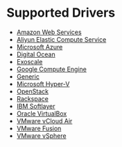 <!--[metadata]>
+++
title = "Drivers"
description = "Reference for drivers Docker Machine supports"
keywords = ["machine, drivers, supports"]
[menu.main]
parent="smn_machine_ref"
identifier="smn_machine_drivers"
+++
<![end-metadata]-->

# Supported Drivers

* [Amazon Web Services](/drivers/aws.md)
* [Aliyun Elastic Compute Service](aliyun.md)
* [Microsoft Azure](/drivers/azure.md)
* [Digital Ocean](/drivers/digital-ocean.md)
* [Exoscale](/drivers/exoscale.md)
* [Google Compute Engine](/drivers/gce.md)
* [Generic](/drivers/generic.md)
* [Microsoft Hyper-V](/drivers/hyper-v.md)
* [OpenStack](/drivers/openstack.md)
* [Rackspace](/drivers/rackspace.md)
* [IBM Softlayer](/drivers/soft-layer.md)
* [Oracle VirtualBox](/drivers/virtualbox.md)
* [VMware vCloud Air](/drivers/vm-cloud.md)
* [VMware Fusion](/drivers/vm-fusion.md)
* [VMware vSphere](/drivers/vsphere.md)